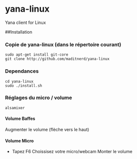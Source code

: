 yana-linux
==========

Yana client for Linux

##Installation

### Copie de yana-linux (dans le répertoire courant)

```` 
sudo apt-get install git-core
git clone http://github.com/maditnerd/yana-linux
````

### Dependances
```` 
cd yana-linux
sudo ./install.sh 
````

### Réglages du micro / volume

```` alsamixer ````

#### Volume Baffes
Augmenter le volume (flèche vers le haut)

#### Volume Micro
* Tapez F6
Choissisez votre micro/webcam
Monter le volume
